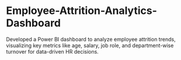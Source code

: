 # Employee-Attrition-Analytics-Dashboard
Developed a Power BI dashboard to analyze employee attrition trends, visualizing key metrics like age, salary, job role, and department-wise turnover for data-driven HR decisions.
